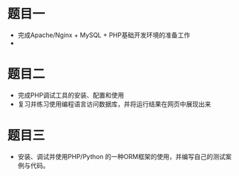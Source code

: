 # 题目一

* 完成Apache/Nginx + MySQL + PHP基础开发环境的准备工作
* 

# 题目二

* 完成PHP调试工具的安装、配置和使用
* 复习并练习使用编程语言访问数据库，并将运行结果在网页中展现出来

# 题目三

* 安装、调试并使用PHP/Python 的一种ORM框架的使用，并编写自己的测试案例与代码。
